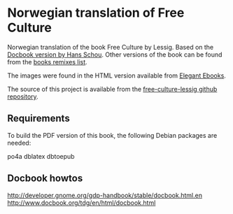 Norwegian translation of Free Culture
=====================================

Norwegian translation of the book Free Culture by Lessig.  Based on
the <a href="http://www.sslug.dk/~chlor/lessig/">Docbook version by
Hans Schou</a>.  Other versions of the book can be found from the
<a href="http://free-culture.cc/remixes/">books remixes list</a>.

The images were found in the HTML version available from
<a href="http://www.ibiblio.org/ebooks/Lessig/index.html">Elegant
Ebooks</a>.

The source of this project is available from the
<a href="https://github.com/petterreinholdtsen/free-culture-lessig">free-culture-lessig
github repository</a>.

Requirements
------------

To build the PDF version of this book, the following Debian packages
are needed:

  po4a
  dblatex
  dbtoepub

Docbook howtos
--------------

http://developer.gnome.org/gdp-handbook/stable/docbook.html.en
http://www.docbook.org/tdg/en/html/docbook.html
